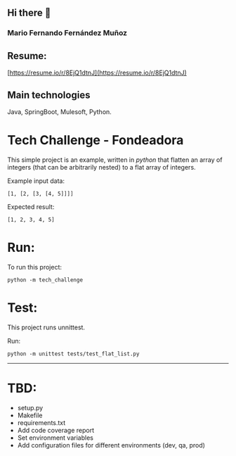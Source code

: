## Hi there 👋

### Mario Fernando Fernández Muñoz

## Resume: 
[https://resume.io/r/8EjQ1dtnJ](https://resume.io/r/8EjQ1dtnJ)

## Main technologies
Java, SpringBoot, Mulesoft, Python.

Tech Challenge - Fondeadora
========================

This simple project is an example, written in *_python_* that flatten an
array of integers (that can be arbitrarily nested) to a flat array of integers.


Example input data:
```
[1, [2, [3, [4, 5]]]]
```

Expected result:
```
[1, 2, 3, 4, 5]
```

Run:
========================
To run this project:
```
python -m tech_challenge
```

Test:
========================
This project runs unnittest.

Run:
```
python -m unittest tests/test_flat_list.py 
``` 

---------------
TBD:
========================
 * setup.py
 * Makefile
 * requirements.txt
 * Add code coverage report
 * Set environment variables
 * Add configuration files for different environments (dev, qa, prod)
